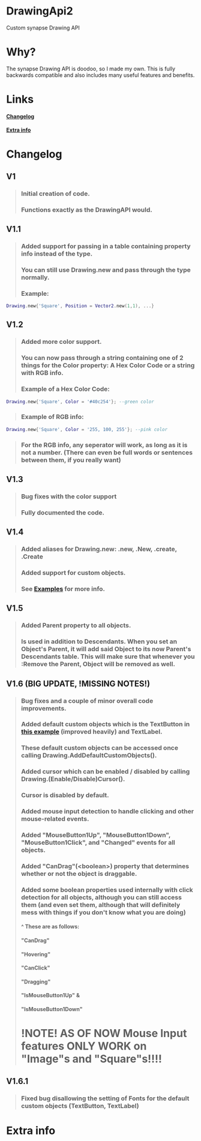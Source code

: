# DrawingApi2
Custom synapse Drawing API

# Why?
The synapse Drawing API is doodoo, so I made my own. This is fully backwards compatible and also includes many useful features and benefits.

# Links

#### [Changelog](#changelog)
#### [Extra info](#extra-info-1)

# Changelog

## V1
> ### Initial creation of code.
> ### Functions exactly as the DrawingAPI would.

## V1.1
> ### Added support for passing in a table containing property info instead of the type.
> ### You can still use Drawing.new and pass through the type normally.
> ### Example:
 ```lua
 Drawing.new{'Square', Position = Vector2.new(1,1), ...}
 ```

## V1.2
> ### Added more color support.
> ### You can now pass through a string containing one of 2 things for the Color property: A Hex Color Code or a string with RGB info.
> ### Example of a Hex Color Code:
  ```lua
  Drawing.new{'Square', Color = '#40c254'}; --green color
  ```
> ### Example of RGB info:
  ```lua
  Drawing.new{'Square', Color = '255, 100, 255'}; --pink color
  ```
> ### For the RGB info, any seperator will work, as long as it is not a number. (There can even be full words or sentences between them, if you really want)

## V1.3
> ### Bug fixes with the color support
> ### Fully documented the code.

## V1.4
> ### Added aliases for Drawing.new: .new, .New, .create, .Create
> ### Added support for custom objects.
> ### See [Examples](/examples) for more info.

## V1.5
> ### Added Parent property to all objects.
> ### Is used in addition to Descendants. When you set an Object's Parent, it will add said Object to its now Parent's Descendants table. This will make sure that whenever you :Remove the Parent, Object will be removed as well.

## V1.6 (BIG UPDATE, !MISSING NOTES!)
> ### Bug fixes and a couple of minor overall code improvements.
> 
> ### Added default custom objects which is the TextButton in [this example](/examples/Custom%20TextButton.lua) (improved heavily) and TextLabel.
> ### These default custom objects can be accessed once calling Drawing.AddDefaultCustomObjects().
> 
> ### Added cursor which can be enabled / disabled by calling Drawing.(Enable/Disable)Cursor().
> ### Cursor is disabled by default.
> 
> ### Added mouse input detection to handle clicking and other mouse-related events.
> ### Added "MouseButton1Up", "MouseButton1Down", "MouseButton1Click", and "Changed" events for all objects.
> ### Added "CanDrag"(\<boolean>) property that determines whether or not the object is draggable.
> ### Added some boolean properties used internally with click detection for all objects, although you can still access them (and even set them, although that will definitely mess with things if you don't know what you are doing)
  > #### ^ These are as follows:
  > #### "CanDrag"
  > #### "Hovering"
  > #### "CanClick"
  > #### "Dragging"
  > #### "IsMouseButton1Up" &
  > #### "IsMouseButton1Down"
> # !NOTE! AS OF NOW Mouse Input features ONLY WORK on "Image"s and "Square"s!!!!

## V1.6.1
> ### Fixed bug disallowing the setting of Fonts for the default custom objects (TextButton, TextLabel)

# Extra info
